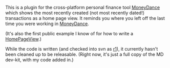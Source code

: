 This is a plugin for the cross-platform personal finance tool [MoneyDance](http://www.moneydance.com/) which shows the most recently created (not most recently dated!) transactions as a home page view.  It reminds you where you left off the last time you were working in [MoneyDance](http://www.moneydance.com/).

(It's also the first public example I know of for how to write a [HomePageView](http://moneydance.com/dev/apidoc/com/moneydance/apps/md/view/HomePageView.html).)

While the code is written (and checked into svn as [r1](https://code.google.com/p/moneydance-whatsnew/source/detail?r=1)), it currently hasn't been cleaned up to be releasable.  (Right now, it's just a full copy of the MD dev-kit, with my code added in.)